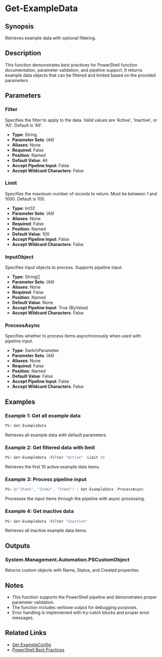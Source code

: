 # Get-ExampleData

## Synopsis
Retrieves example data with optional filtering.

## Description
This function demonstrates best practices for PowerShell function documentation, parameter validation, and pipeline support. It returns example data objects that can be filtered and limited based on the provided parameters.

## Parameters

### Filter
Specifies the filter to apply to the data. Valid values are 'Active', 'Inactive', or 'All'. Default is 'All'.

- **Type**: String
- **Parameter Sets**: (All)
- **Aliases**: None
- **Required**: False
- **Position**: Named
- **Default Value**: All
- **Accept Pipeline Input**: False
- **Accept Wildcard Characters**: False

### Limit
Specifies the maximum number of records to return. Must be between 1 and 1000. Default is 100.

- **Type**: Int32
- **Parameter Sets**: (All)
- **Aliases**: None
- **Required**: False
- **Position**: Named
- **Default Value**: 100
- **Accept Pipeline Input**: False
- **Accept Wildcard Characters**: False

### InputObject
Specifies input objects to process. Supports pipeline input.

- **Type**: String[]
- **Parameter Sets**: (All)
- **Aliases**: None
- **Required**: False
- **Position**: Named
- **Default Value**: None
- **Accept Pipeline Input**: True (ByValue)
- **Accept Wildcard Characters**: False

### ProcessAsync
Specifies whether to process items asynchronously when used with pipeline input.

- **Type**: SwitchParameter
- **Parameter Sets**: (All)
- **Aliases**: None
- **Required**: False
- **Position**: Named
- **Default Value**: False
- **Accept Pipeline Input**: False
- **Accept Wildcard Characters**: False

## Examples

### Example 1: Get all example data
```powershell
PS> Get-ExampleData
```
Retrieves all example data with default parameters.

### Example 2: Get filtered data with limit
```powershell
PS> Get-ExampleData -Filter "Active" -Limit 10
```
Retrieves the first 10 active example data items.

### Example 3: Process pipeline input
```powershell
PS> @("Item1", "Item2", "Item3") | Get-ExampleData -ProcessAsync
```
Processes the input items through the pipeline with async processing.

### Example 4: Get inactive data
```powershell
PS> Get-ExampleData -Filter "Inactive"
```
Retrieves all inactive example data items.

## Outputs

### System.Management.Automation.PSCustomObject
Returns custom objects with Name, Status, and Created properties.

## Notes
- This function supports the PowerShell pipeline and demonstrates proper parameter validation.
- The function includes verbose output for debugging purposes.
- Error handling is implemented with try-catch blocks and proper error messages.

## Related Links
- [Set-ExampleConfig](Set-ExampleConfig.md)
- [PowerShell Best Practices](https://docs.microsoft.com/en-us/powershell/scripting/developer/cmdlet/strongly-encouraged-development-guidelines)